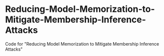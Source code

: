 # Reducing-Model-Memorization-to-Mitigate-Membership-Inference-Attacks
Code for "Reducing Model Memorization to Mitigate Membership Inference Attacks" 
